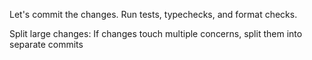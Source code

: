 Let's commit the changes. Run tests, typechecks, and format checks.

Split large changes: If changes touch multiple concerns, split them into separate commits